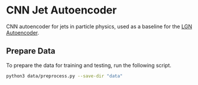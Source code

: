# CNN Jet Autoencoder
CNN autoencoder for jets in particle physics, used as a baseline for the [LGN Autoencoder](https://github.com/zichunhao/lgn-autoencoder).

## Prepare Data
To prepare the data for training and testing, run the following script.
```bash
python3 data/preprocess.py --save-dir "data"
```